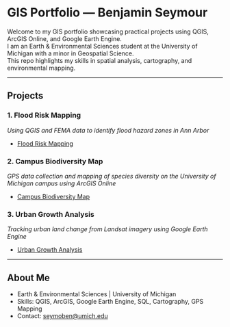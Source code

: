 # GIS Portfolio — Benjamin Seymour

Welcome to my GIS portfolio showcasing practical projects using QGIS, ArcGIS Online, and Google Earth Engine.  
I am an Earth & Environmental Sciences student at the University of Michigan with a minor in Geospatial Science.  
This repo highlights my skills in spatial analysis, cartography, and environmental mapping.

---

## Projects

### 1. Flood Risk Mapping  
*Using QGIS and FEMA data to identify flood hazard zones in Ann Arbor*  
- [Flood Risk Mapping](./flood-risk/)

### 2. Campus Biodiversity Map  
*GPS data collection and mapping of species diversity on the University of Michigan campus using ArcGIS Online*  
- [Campus Biodiversity Map](./biodiversity/)

### 3. Urban Growth Analysis  
*Tracking urban land change from Landsat imagery using Google Earth Engine*  
- [Urban Growth Analysis](./urban-growth/)

---

## About Me

- Earth & Environmental Sciences | University of Michigan  
- Skills: QGIS, ArcGIS, Google Earth Engine, SQL, Cartography, GPS Mapping  
- Contact: seymoben@umich.edu

